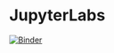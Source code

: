 # JupyterLabs
[![Binder](https://mybinder.org/badge_logo.svg)](https://mybinder.org/v2/gh/SHE176/JupyterLabs/HEAD)
